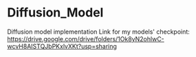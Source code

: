 # Diffusion_Model
Diffusion model implementation
Link for my models' checkpoint: https://drive.google.com/drive/folders/1Ok8yN2ohlwC-wcvH8AISTQJbPKxlvXKt?usp=sharing
